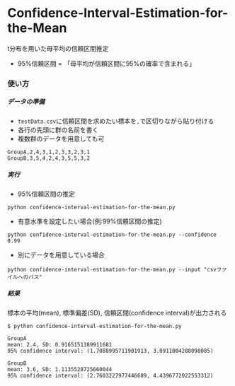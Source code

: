 # Confidence-Interval-Estimation-for-the-Mean
t分布を用いた母平均の信頼区間推定
- 95%信頼区間 = 「母平均が信頼区間に95%の確率で含まれる」


### 使い方
##### データの準備
- `testData.csv`に信頼区間を求めたい標本を`,`で区切りながら貼り付ける  
- 各行の先頭に群の名前を書く
- 複数群のデータを用意しても可
```
GroupA,2,4,3,1,2,3,3,2,3,1
GroupB,3,5,4,2,4,3,5,5,3,2
```

##### 実行
- 95%信頼区間の推定
```
python confidence-interval-estimation-for-the-mean.py
```
- 有意水準を設定したい場合(例:99%信頼区間の推定)
```
python confidence-interval-estimation-for-the-mean.py --confidence 0.99
```

- 別にデータを用意している場合
```
python confidence-interval-estimation-for-the-mean.py --input "csvファイルへのパス"
```

##### 結果
標本の平均(mean), 標準偏差(SD), 信頼区間(confidence interval)が出力される
```
$ python confidence-interval-estimation-for-the-mean.py

GroupA
mean: 2.4, SD: 0.9165151389911681
95% confidence interval: (1.7088995711901913, 3.0911004288098085)

GroupB
mean: 3.6, SD: 1.1135528725660044
95% confidence interval: (2.7603227977446689, 4.4396772022553312)
```
